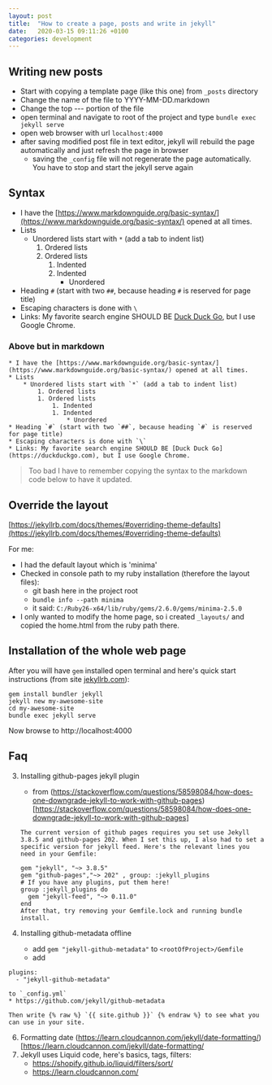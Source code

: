 ```yaml
---
layout: post
title:  "How to create a page, posts and write in jekyll"
date:   2020-03-15 09:11:26 +0100
categories: development
---
```

 
 
## Writing new posts

* Start with copying a template page (like this one) from `_posts` directory
* Change the name of the file to YYYY-MM-DD<pageTitle>.markdown
* Change the top \-\-\- portion of the file 
* open terminal and navigate to root of the project and type `bundle exec jekyll serve`
* open web browser with url `localhost:4000`
* after saving modified post file in text editor, jekyll will rebuild the page automatically and just refresh the page in browser
	* saving the `_config` file will not regenerate the page automatically. You have to stop and start the jekyll serve again

## Syntax
	
* I have the [https://www.markdownguide.org/basic-syntax/](https://www.markdownguide.org/basic-syntax/) opened at all times. 
* Lists
	* Unordered lists start with `*` (add a tab to indent list)
		1. Ordered lists
		1. Ordered lists
			1. Indented
			1. Indented
				* Unordered
* Heading `#` (start with two `##`, because heading `#` is reserved for page title)
* Escaping characters is done with `\`	
* Links: My favorite search engine SHOULD BE [Duck Duck Go](https://duckduckgo.com), but I use Google Chrome.


### Above but in markdown
```
* I have the [https://www.markdownguide.org/basic-syntax/](https://www.markdownguide.org/basic-syntax/) opened at all times. 
* Lists
	* Unordered lists start with `*` (add a tab to indent list)
		1. Ordered lists
		1. Ordered lists
			1. Indented
			1. Indented
				* Unordered
* Heading `#` (start with two `##`, because heading `#` is reserved for page title)
* Escaping characters is done with `\`	
* Links: My favorite search engine SHOULD BE [Duck Duck Go](https://duckduckgo.com), but I use Google Chrome.
```

> Too bad I have to remember copying the syntax to the markdown code below to have it updated.

## Override the layout

[https://jekyllrb.com/docs/themes/#overriding-theme-defaults](https://jekyllrb.com/docs/themes/#overriding-theme-defaults)

For me:
- I had the default layout which is 'minima'
- Checked in console path to my ruby installation (therefore the layout files): 
	- git bash here in the project root
	- `bundle info --path minima`
	- it said: `C:/Ruby26-x64/lib/ruby/gems/2.6.0/gems/minima-2.5.0`
- I only wanted to modify the home page, so i created `_layouts/` and copied the home.html from the ruby path there.

## Installation of the whole web page

After you will have `gem` installed open terminal and here's quick start instructions (from site [jekyllrb.com](https://jekyllrb.com)):

```
gem install bundler jekyll
jekyll new my-awesome-site
cd my-awesome-site
bundle exec jekyll serve
```

Now browse to http://localhost:4000


## Faq

3. Installing github-pages jekyll plugin
	* from (https://stackoverflow.com/questions/58598084/how-does-one-downgrade-jekyll-to-work-with-github-pages)[https://stackoverflow.com/questions/58598084/how-does-one-downgrade-jekyll-to-work-with-github-pages]

	```
	The current version of github pages requires you set use Jekyll 3.8.5 and github-pages 202. When I set this up, I also had to set a specific version for jekyll feed. Here's the relevant lines you need in your Gemfile:

	gem "jekyll", "~> 3.8.5"
	gem "github-pages","~> 202" , group: :jekyll_plugins
	# If you have any plugins, put them here!
	group :jekyll_plugins do
	  gem "jekyll-feed", "~> 0.11.0"
	end
	After that, try removing your Gemfile.lock and running bundle install.
	```
5. Installing github-metadata offline
	* add `gem "jekyll-github-metadata"` to `<rootOfProject>/Gemfile`
	* add 
```
plugins: 
  - "jekyll-github-metadata"
``` 
	to `_config.yml`
	* https://github.com/jekyll/github-metadata
	
	Then write {% raw %} `{{ site.github }}` {% endraw %} to see what you can use in your site.
6. Formatting date (https://learn.cloudcannon.com/jekyll/date-formatting/)[https://learn.cloudcannon.com/jekyll/date-formatting/
7. Jekyll uses Liquid code, here's basics, tags, filters: 
	* https://shopify.github.io/liquid/filters/sort/
	* https://learn.cloudcannon.com/
